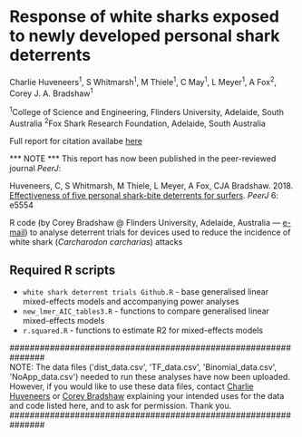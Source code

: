 # Response of white sharks exposed to newly developed personal shark deterrents

Charlie Huveneers<sup>1</sup>, S Whitmarsh<sup>1</sup>, M Thiele<sup>1</sup>, C May<sup>1</sup>, L Meyer<sup>1</sup>, A Fox<sup>2</sup>, Corey J. A. Bradshaw<sup>1</sup>

<sup>1</sup>College of Science and Engineering, Flinders University, Adelaide, South Australia
<sup>2</sup>Fox Shark Research Foundation, Adelaide, South Australia

Full report for citation availabe <a href="https://www.dpi.nsw.gov.au/__data/assets/pdf_file/0007/815164/Shark-response-to-personal-deterrents_Flinders.pdf">here</a>

*** NOTE *** This report has now been published in the peer-reviewed journal <em>PeerJ</em>: 

Huveneers, C, S Whitmarsh, M Thiele, L Meyer, A Fox, CJA Bradshaw. 2018. <a href="http://doi.org/10.7717/peerj.5554">Effectiveness of five personal shark-bite deterrents for surfers</a>. <em>PeerJ</em> 6: e5554 

R code (by Corey Bradshaw @ Flinders University, Adelaide, Australia — <a href="mailto:corey.bradshaw@flinders.edu.au">e-mail</a>) to analyse deterrent trials for devices used to reduce the incidence of white shark (<em>Carcharodon carcharias</em>) attacks

## Required R scripts

- <code>white shark deterrent trials Github.R</code> - base generalised linear mixed-effects models and accompanying power analyses
- <code>new_lmer_AIC_tables3.R</code> - functions to compare generalised linear mixed-effects models
- <code>r.squared.R</code> - functions to estimate R2 for mixed-effects models

###############################################################<br>
NOTE: The data files ('dist_data.csv', 'TF_data.csv', 'Binomial_data.csv', 'NoApp_data.csv') needed to run these analyses have now been uploaded. However, if you would like to use these data files, contact <a href="mailto:charlie.huveneers@flinders.edu.au">Charlie Huveneers</a> or <a href="mailto:corey.bradshaw@flinders.edu.au">Corey Bradshaw</a> explaining your intended uses for the data and code listed here, and to ask for permission. Thank you.<br>
###############################################################
